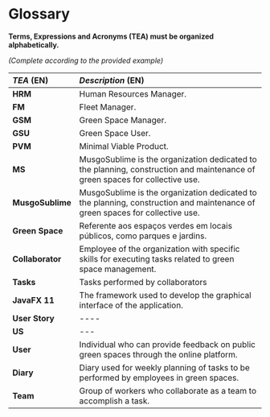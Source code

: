 # Glossary

**Terms, Expressions and Acronyms (TEA) must be organized alphabetically.**

_(Complete according to the provided example)_

| **_TEA_** (EN) | **_Description_** (EN)                                                                                                       |                                       
|:---------------|:-----------------------------------------------------------------------------------------------------------------------------|
| **HRM**        | Human Resources Manager.                                                                                                     |
| **FM**         | Fleet Manager.                                                                                                               |
| **GSM**        | Green Space Manager.                                                                                                         |
| **GSU**        | Green Space User.                                                                                                            |
| **PVM**        | Minimal Viable Product.                                                                                                      |
| **MS**         | MusgoSublime is the organization dedicated to the planning, construction and maintenance of green spaces for collective use. |
|**MusgoSublime**| MusgoSublime is the organization dedicated to the planning, construction and maintenance of green spaces for collective use. |
| **Green Space**| Referente aos espaços verdes em locais públicos, como parques e jardins.                                                     |
|**Collaborator**| Employee of the organization with specific skills for executing tasks related to green space management.                     |
|**Tasks**| Tasks performed by collaborators                                                                                             |
|**JavaFX 11**| The framework used to develop the graphical interface of the application.                                                    |
|**User Story**| ----                                                                                                                         |
|**US**| ---|
|**User**| Individual who can provide feedback on public green spaces through the online platform.|
|**Diary**| Diary used for weekly planning of tasks to be performed by employees in green spaces.|
|**Team**| Group of workers who collaborate as a team to accomplish a task.|








